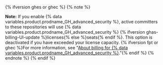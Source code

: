 {% ifversion ghes or ghec %}
{% note %}

**Note:** If you enable {% data variables.product.prodname_GH_advanced_security %}, active committers to these repositories will use {% data variables.product.prodname_GH_advanced_security %} {% ifversion ghas-billing-UI-update %}licenses{% else %}seats{% endif %}. This option is deactivated if you have exceeded your license capacity. {% ifversion fpt or ghec %}For more information, see "[About billing for {% data variables.product.prodname_GH_advanced_security %}](/billing/managing-billing-for-github-advanced-security/about-billing-for-github-advanced-security)."{% endif %}
{% endnote %}
{% endif %}
